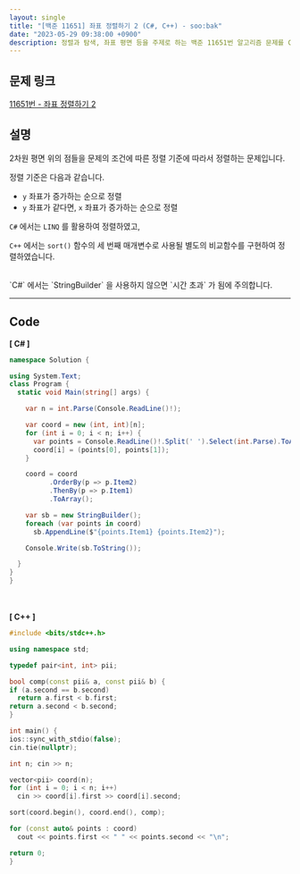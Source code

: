 ```yaml
---
layout: single
title: "[백준 11651] 좌표 정렬하기 2 (C#, C++) - soo:bak"
date: "2023-05-29 09:38:00 +0900"
description: 정렬과 탐색, 좌표 평면 등을 주제로 하는 백준 11651번 알고리즘 문제를 C# 과 C++ 로 풀이 및 해설
---
```


## 문제 링크
  [11651번 - 좌표 정렬하기 2](https://www.acmicpc.net/problem/11651)

## 설명
2차원 평면 위의 점들을 문제의 조건에 따른 정렬 기준에 따라서 정렬하는 문제입니다. <br>

정렬 기준은 다음과 같습니다. <br>

- `y` 좌표가 증가하는 순으로 정렬 <br>
- `y` 좌표가 같다면, `x` 좌표가 증가하는 순으로 정렬 <br>

`C#` 에서는 `LINQ` 를 활용하여 정렬하였고,<br>

`C++` 에서는 `sort()` 함수의 세 번째 매개변수로 사용될 별도의 비교함수를 구현하여 정렬하였습니다. <br>

<br>
`C#` 에서는 `StringBuilder` 을 사용하지 않으면 `시간 초과` 가 됨에 주의합니다. <br>

- - -

## Code
<b>[ C# ] </b>
<br>

  ```c#
namespace Solution {

  using System.Text;
  class Program {
    static void Main(string[] args) {

      var n = int.Parse(Console.ReadLine()!);

      var coord = new (int, int)[n];
      for (int i = 0; i < n; i++) {
        var points = Console.ReadLine()!.Split(' ').Select(int.Parse).ToArray();
        coord[i] = (points[0], points[1]);
      }

      coord = coord
            .OrderBy(p => p.Item2)
            .ThenBy(p => p.Item1)
            .ToArray();

      var sb = new StringBuilder();
      foreach (var points in coord)
        sb.AppendLine($"{points.Item1} {points.Item2}");

      Console.Write(sb.ToString());

    }
  }
}
  ```
<br><br>
<b>[ C++ ] </b>
<br>

  ```c++
#include <bits/stdc++.h>

using namespace std;

typedef pair<int, int> pii;

bool comp(const pii& a, const pii& b) {
  if (a.second == b.second)
    return a.first < b.first;
  return a.second < b.second;
}

int main() {
  ios::sync_with_stdio(false);
  cin.tie(nullptr);

  int n; cin >> n;

  vector<pii> coord(n);
  for (int i = 0; i < n; i++)
    cin >> coord[i].first >> coord[i].second;

  sort(coord.begin(), coord.end(), comp);

  for (const auto& points : coord)
    cout << points.first << " " << points.second << "\n";

  return 0;
}
  ```
